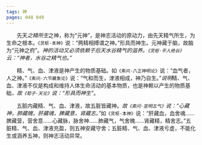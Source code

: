 ```yaml
---
tags: 神
pages: 048 049
---
```

&emsp;&emsp;先天<dfn>之精所生</dfn>之神，称为“元神”，是神志活动的原动力，由先天精气所生，为生命之根本。`《灵枢·本神》`说：“两精相搏谓之神。”形具而神生。元神藏于脑，故脑为“元神之府”。<dfn>神的活动又必须依赖于后天水谷精气的滋养。`《灵枢·平人绝谷》`云：“神者，水谷之精气也。”</dfn>

&emsp;&emsp;精、气、血、津液是神产生的物质基础。如`《素问·八正神明论》`说：“血气者，人之神。”`《素问·六节藏象论》`说：“气和而生，津液相成，神乃自生。”<dfn>说明</dfn>精、气、血、津液不仅是构成和维持人体生命活动的基本物质，也是神赖以产生的物质基础<dfn>，故`《荀子·天论》`说：“形具而神生”</dfn>。

&emsp;&emsp;五脏内藏精、气、血、津液，故五脏皆藏神。<dfn>故`《素问·宣明五气》`说：“心藏神，肺藏魄，肝藏魂，脾藏意，肾藏志。”</dfn>如`《灵枢·本神》`说：“肝藏血，血舍魂……脾藏营，营舍意……心藏脉，脉舍神……肺藏气，气舍魄……肾藏精，精舍志。”五脏精、气、血、津液充盈，则五神安藏守舍；五脏精、气、血、津液亏虚，不能化生或涵养五神，则神志活动异常。